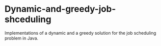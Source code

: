 # Dynamic-and-greedy-job-shceduling
Implementations of a dynamic and a greedy solution for the job scheduling problem in Java.
